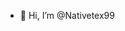 - 👋 Hi, I’m @Nativetex99
  


<!---f
Nativetex99/Nativetex99 is a ✨ special ✨ repository because its `README.md` (this file) appears on your GitHub profile.
You can click the Preview link to take a look at your changes.
--->
